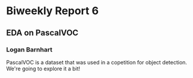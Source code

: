 # Biweekly Report 6

## EDA on PascalVOC

### Logan Barnhart

PascalVOC is a dataset that was used in a copetition for object detection. We're going to explore it a bit!
